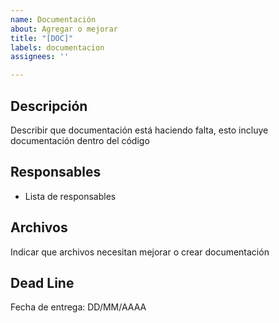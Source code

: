 ```yaml
---
name: Documentación
about: Agregar o mejorar
title: "[DOC]"
labels: documentacion
assignees: ''

---
```


## Descripción

Describir que documentación está haciendo falta, esto incluye documentación dentro del código

## Responsables

* Lista de responsables

## Archivos

Indicar que archivos necesitan mejorar o crear documentación

## Dead Line

Fecha de entrega: DD/MM/AAAA
